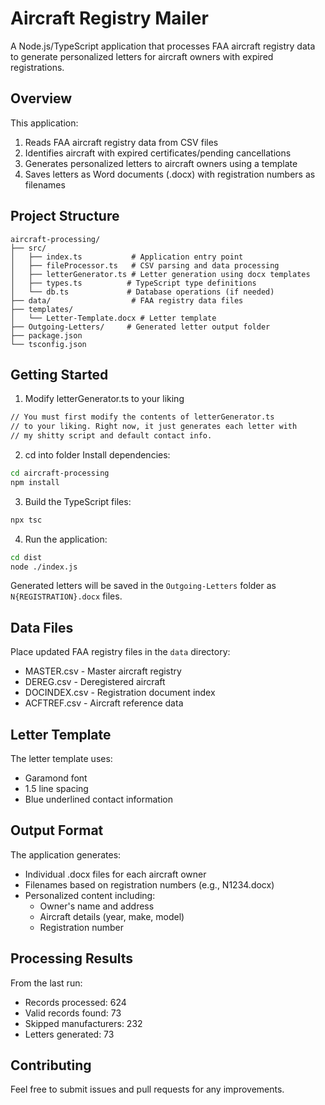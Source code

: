 # Aircraft Registry Mailer

A Node.js/TypeScript application that processes FAA aircraft registry data to generate personalized letters for aircraft owners with expired registrations.

## Overview

This application:
1. Reads FAA aircraft registry data from CSV files
2. Identifies aircraft with expired certificates/pending cancellations 
3. Generates personalized letters to aircraft owners using a template
4. Saves letters as Word documents (.docx) with registration numbers as filenames

## Project Structure

```
aircraft-processing/
├── src/
│   ├── index.ts           # Application entry point
│   ├── fileProcessor.ts   # CSV parsing and data processing
│   ├── letterGenerator.ts # Letter generation using docx templates  
│   ├── types.ts          # TypeScript type definitions
│   └── db.ts             # Database operations (if needed)
├── data/                  # FAA registry data files
├── templates/            
│   └── Letter-Template.docx # Letter template
├── Outgoing-Letters/     # Generated letter output folder
├── package.json
└── tsconfig.json
```

## Getting Started

1. Modify letterGenerator.ts to your liking
```bash
// You must first modify the contents of letterGenerator.ts
// to your liking. Right now, it just generates each letter with
// my shitty script and default contact info.
```

2. cd into folder Install dependencies:
```bash
cd aircraft-processing
npm install
```

3. Build the TypeScript files:
```bash
npx tsc
```

4. Run the application:
```bash
cd dist
node ./index.js
```

Generated letters will be saved in the `Outgoing-Letters` folder as `N{REGISTRATION}.docx` files.

## Data Files

Place updated FAA registry files in the `data` directory:
- MASTER.csv - Master aircraft registry
- DEREG.csv - Deregistered aircraft
- DOCINDEX.csv - Registration document index
- ACFTREF.csv - Aircraft reference data

## Letter Template

The letter template uses:
- Garamond font
- 1.5 line spacing
- Blue underlined contact information

## Output Format

The application generates:
- Individual .docx files for each aircraft owner
- Filenames based on registration numbers (e.g., N1234.docx)
- Personalized content including:
  - Owner's name and address
  - Aircraft details (year, make, model)
  - Registration number

## Processing Results

From the last run:
- Records processed: 624
- Valid records found: 73
- Skipped manufacturers: 232
- Letters generated: 73

## Contributing

Feel free to submit issues and pull requests for any improvements.
